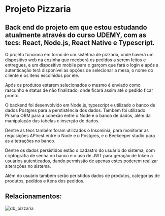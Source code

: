 # Projeto Pizzaria

## Back end do projeto em que estou estudando atualmente através do curso UDEMY, com as tecs: React, Node.js, React Native e Typescript.

O projeto funciona em torno de um sistetma de pizzaria, onde haverá um dispositivo web na cozinha que receberá os pedidos a serem feitos e entregues, e um dispositivo mobile para o garçom que fará o login e após a autenticação terá disponível as opções de selecionar a mesa, o nome do cliente e os itens escolhidos por ele. 

Após os produtos estarem selecionados o mesmo é enviado como rascunho e status de não finalizado, onde ficará assim até o pedido ficar pronto.

O backend foi desenvolvido em Node.js, typescript e utilizado o banco de dados Postgres para a perstistência dos dados. Também foi utilizado Prisma ORM para a conexão entre o Node e o banco de dados, além da manipulação das tabelas e inserção de dados.

Dentre as tecs também foram utilizados o Insominia, para monitorar as requisições APIrest entre o Node e o Postgres, e o Beekeeper studio para as altetrações no banco. 

Dentre os dados persistidos estão o cadastro do usuário do sistema, com criptografia de senha no banco e o uso de JWT para geração de token a usuários autenticados, dando permissão de apenas estes poderem realizar alterações no sistema.

Além do usuário também serão peristidos dados de produtos, categorias de produtos, pedidos e itens dos pedidos.

## Relacionamentos:

![db_pizzaria](https://user-images.githubusercontent.com/61561169/179373868-2f13ef18-be4f-47b5-8600-b2e4d448462f.png)

